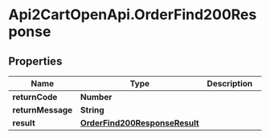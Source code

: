 # Api2CartOpenApi.OrderFind200Response

## Properties

Name | Type | Description | Notes
------------ | ------------- | ------------- | -------------
**returnCode** | **Number** |  | [optional] 
**returnMessage** | **String** |  | [optional] 
**result** | [**OrderFind200ResponseResult**](OrderFind200ResponseResult.md) |  | [optional] 


